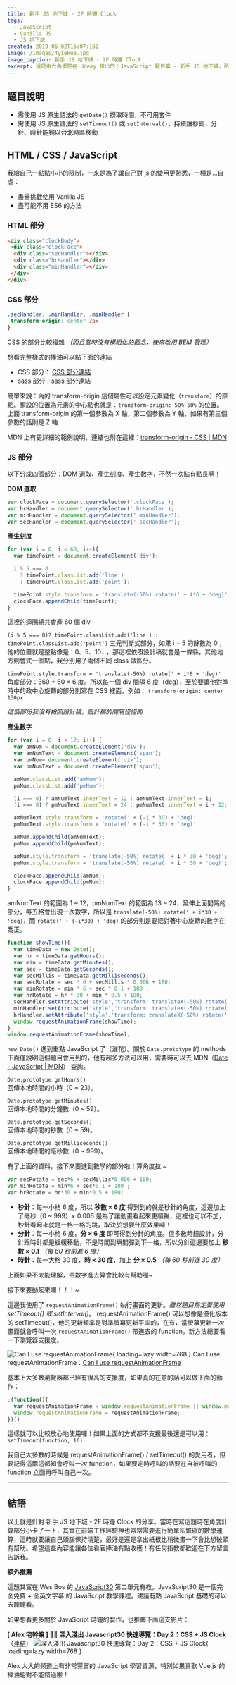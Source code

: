 ```yaml
---
title: 新手 JS 地下城 - 2F 時鐘 Clock
tags: 
  - JavaScript
  - Vanilla JS
  - JS 地下城
created: 2019-06-02T16:07:16Z
image: /images/4yieHue.jpg
image_caption: 新手 JS 地下城 - 2F 時鐘 Clock
excerpt: 這是由六角學院在 Udemy 推出的：JavaScript 題目篇 - 新手 JS 地下城，所出的題目。今天要來分享的是第二題：時鐘（Clock)
---
```


## 題目說明

* 需使用 JS 原生語法的 `getDate()` 撈取時間，不可用套件
* 需使用 JS 原生語法的 `setTimeout()` 或 `setInterval()`，持續讓秒針、分針、時針能夠以台北時區移動

## HTML / CSS / JavaScript

我給自己一點點小小的限制，一來是為了讓自己對 js 的使用更熟悉，一種是...自虐：

* 盡量挑戰使用 Vanilla JS
* 盡可能不用 ES6 的方法

### HTML 部分

```html
<div class="clockBody">
 <div class="clockFace">
  <div class="secHandler"></div>
  <div class="hrHandler"></div>
  <div class="minHandler"></div>
 </div>
</div>
```

### CSS 部分

```css
.secHandler, .minHandler, .minHandler {
 transform-origin: center 2px
}
```

CSS 的部分比較複雜 _（而且當時沒有模組化的觀念，後來改用 BEM 管理）_

想看完整樣式的捧油可以點下面的連結

* CSS 部分： [CSS 部分連結](https://github.com/Mini-ghost/JSunderground/blob/master/02/public/css/style.css)
* sass 部分：[sass 部分連結](https://github.com/Mini-ghost/JSunderground/blob/master/02/source/sass/style.sass)

簡單來說：內的 transform-origin 這個屬性可以設定元素變化（`transform`）的原點。預設的位置為元素的中心點也就是：`transform-origin: 50% 50%` 的位置。
上面 transform-origin 的第一個參數為 X 軸，第二個參數為 Y 軸，如果有第三個參數的話則是 Z 軸

MDN 上有更詳細的範例說明，連結也附在這裡：[transform-origin - CSS | MDN](https://developer.mozilla.org/zh-TW/docs/Web/CSS/transform-origin)

### JS 部分

以下分成四個部分：DOM 選取、產生刻度、產生數字，不然一次貼有點長啊！

**DOM 選取**

```js
var clockFace = document.querySelector('.clockFace');
var hrHandler = document.querySelector('.hrHandler');
var minHandler = document.querySelector('.minHandler');
var secHandler = document.querySelector('.secHandler');
```

**產生刻度**

```js
for (var i = 0; i < 60; i++){
  var timePoint = document.createElement('div');

  i % 5 === 0
    ? timePoint.classList.add('line') 
    : timePoint.classList.add('point');

  timePoint.style.transform = 'translate(-50%) rotate(' + i*6 + 'deg)';
  clockFace.appendChild(timePoint);
}
```

這裡的迴圈總共會產 60 個 div

`(i % 5 === 0)? timePoint.classList.add('line') : timePoint.classList.add('point')`
三元判斷式部分，如果 i ÷ 5 的餘數為 0 ，他的位置就是整點像是：0、5、10...，那這裡依照設計稿就會是一條縣，其他地方則會式一個點，我分別用了兩個不同 class 做區分。

`timePoint.style.transform = 'translate(-50%) rotate(' + i*6 + 'deg)'`
角度部分：360 ÷ 60 = 6 度。所以每一個 div 間隔 6 度（deg），至於要讓他對準時中的政中心旋轉的部分則寫在 CSS 裡面，例如： `transform-origin: center 130px`

_這個部份我沒有按照設計稿，設計稿的間隔怪怪的_

**產生數字**

```js
for (var i = 0; i < 12; i++) {
  var amNum = document.createElement('div');
  var amNumText = document.createElement('span');
  var pmNum= document.createElement('div');
  var pmNumText = document.createElement('span');

  amNum.classList.add('amNum');
  pmNum.classList.add('pmNum');

  (i === 0) ? amNumText.innerText = 12 : amNumText.innerText = i;
  (i === 0) ? pmNumText.innerText = 24 : pmNumText.innerText = i + 12;

  amNumText.style.transform = 'rotate(' + (-i * 30) + 'deg)'
  pmNumText.style.transform = 'rotate(' + (-i * 30) + 'deg)'

  amNum.appendChild(amNumText);
  pmNum.appendChild(pmNumText);

  amNum.style.transform = 'translate(-50%) rotate(' + i * 30 + 'deg)';
  pmNum.style.transform = 'translate(-50%) rotate(' + i * 30 + 'deg)';

  clockFace.appendChild(amNum);
  clockFace.appendChild(pmNum);
}
```

amNumText 的範圍為 1 ~ 12，pmNumText 的範圍為 13 ~ 24，延伸上面間隔的部分，每五格會出現一次數字，所以是 `translate(-50%) rotate(' + i*30 + 'deg)`，而 `rotate(' + (-i*30) + 'deg)` 的部分則是要把對著中心旋轉的數字在喬正。

```js
function showTime(){
  var timeData = new Date();
  var hr = timeData.getHours();
  var min = timeData.getMinutes();
  var sec = timeData.getSeconds();
  var secMillis = timeData.getMilliseconds();
  var secRotate = sec * 6 + secMillis * 0.006 + 180;
  var minRotate = min * 6 + sec * 0.1 + 180 ;
  var hrRotate = hr * 30 + min * 0.5 + 180;
  secHandler.setAttribute('style','transform: translateX(-50%) rotate(' + secRotate + 'deg)');
  minHandler.setAttribute('style','transform: translateX(-50%) rotate(' + minRotate + 'deg)');
  hrHandler.setAttribute('style','transform: translateX(-50%) rotate(' + hrRotate + 'deg)');
  window.requestAnimationFrame(showTime);
}
window.requestAnimationFrame(showTime);
```

`new Date()`
進到重點 JavaScript 了（灑花）。關於 `Date.prototype` 的 methods 下面僅說明這個題目會用到的，他有超多方法可以用，需要時可以去 MDN（[Date - JavaScript | MDN](https://developer.mozilla.org/zh-TW/docs/Web/JavaScript/Reference/Global_Objects/Date)） 查詢。

`Date.prototype.getHours()`<br />
回傳本地時間的小時（0 ~ 23）。

`Date.prototype.getMinutes()`<br />
回傳本地時間的分鐘數（0 ~ 59）。

`Date.prototype.getSeconds()`<br />
回傳本地時間的秒數（0 ~ 59)。

`Date.prototype.getMilliseconds()`<br />
回傳本地時間的毫秒數（0 ~ 999）。

有了上面的資料，接下來要進到數學的部分啦！算角度拉 ~

```js
var secRotate = sec*6 + secMillis*0.006 + 180;
var minRotate = min*6 + sec*0.1 + 180 ;
var hrRotate = hr*30 + min*0.5 + 180;
```

* **秒針**：每一小格 6 度，所以 **秒數 × 6 度** 得到到的就是秒針的角度，這邊加上了毫秒（0 ~ 999）× 0.006 是為了讓動畫看起來更順暢，這裡也可以不加，秒針看起來就是一格一格的跳，取決於想要什麼效果囉！
* **分針**：每一小格 6 度，**分 × 6 度** 即可得到分針的角度。但多數時鐘設計，分針跟時針都是緩緩移動，不是時間到瞬間彈到下一格，所以分針這邊要加上 **秒數 × 0.1** _（每 60 秒前進 6 度）_
* **時針**：每一大格 30 度，**時 × 30 度**，加上 **分 × 0.5** _（每 60 秒前進 30 度）_

上面如果不太能理解，帶數字進去算會比較有幫助喔~

接下來要動起來囉！！！~

這邊我使用了 `requestAnimationFrame()` 執行畫面的更新。_雖然題目指定要使用 setTimeout() 或 setInterval()_。
requestAnimationFrame() 可以想像是優化版本的 setTimeout()，他的更新頻率是對準螢幕更新平率的，在有，當螢幕更新一次畫面就會呼叫一次 `requestAnimationFrame()` 帶進去的 function。新方法總要看一下瀏覽器支援度。

 ![Can I use requestAnimationFrame](https://i.imgur.com/vlHEhlu.png "Can I use requestAnimationFrame"){ loading=lazy width=768 }
 Can I use requestAnimationFrame：[Can I use requestAnimationFrame](https://caniuse.com/#feat=requestanimationframe)

 基本上大多數瀏覽器都已經有很高的支援度，如果真的在意的話可以做下面的動作：

```js
;(function(){
  var requestAnimationFrame = window.requestAnimationFrame || window.mozRequestAnimationFrame || window.webkitRequestAnimationFrame || window.msRequestAnimationFrame
  window.requestAnimationFrame = requestAnimationFrame;
})()
```

這樣就可以比較放心地使用囉！如果上面的方式都不支援最後還是可以用： `setTimeout(function, 16)`

我自己大多數的時候是 requestAnimationFrame() / setTimeout() 的愛用者，但要記得這兩這都知會呼叫一次 function，如果要定時呼叫的話要在自被呼叫的 function 立面再呼叫自己一次。

---

## 結語

以上就是針對 新手 JS 地下城 - 2F 時鐘 Clock 的分享。當時在寫這題時在角度計算部分小卡了一下，其實在前端工作經驗裡也常常需要進行簡單卻繁瑣的數學運算，這時就要讓自己頭腦保持清楚，最好是還是拿出紙根比稍微畫一下會比想破頭有幫助。希望這些內容能讓各位看官捧油有點收穫！有任何指教都歡迎在下方留言告訴我。

**額外推薦**

這題其實在 Wes Bos 的 [JavaScript30](https://javascript30.com/) 第二單元有教。JavaScript30 是一個完全免費 + 全英文字幕 的 JavaScript 教學課程。建議有點 JavaScript 基礎的可以去聽聽看。

如果想看更多關於 JavaScript 時鐘的製作，也推薦下面這支影片：

**[ Alex 宅幹嘛 ] 👨‍💻 深入淺出 Javascript30 快速導覽：Day 2：CSS + JS Clock**（[連結](http://www.youtube.com/watch?v=O1YsB3qxO4g)）
![深入淺出 Javascript30 快速導覽：Day 2：CSS + JS Clock](//img.youtube.com/vi/O1YsB3qxO4g/maxresdefault.jpg){ loading=lazy width=768 }

Alex 大大的頻道上有非常豐富的 JavaScript 學習資源，特別如果喜歡 Vue.js 的捧油絕對不能錯過啦！
